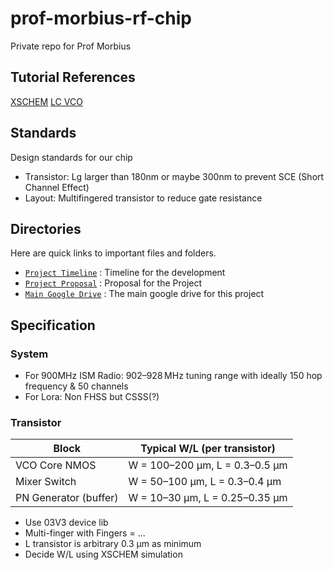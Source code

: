 # prof-morbius-rf-chip
Private repo for Prof Morbius

## Tutorial References
[XSCHEM](https://www.youtube.com/watch?v=MdywD87-DVg)
[LC VCO](https://ieeexplore.ieee.org/document/10376336)

## Standards
Design standards for our chip
* Transistor: Lg larger than 180nm or maybe 300nm to prevent SCE (Short Channel Effect)
* Layout: Multifingered transistor to reduce gate resistance

## Directories
Here are quick links to important files and folders.
- [`Project Timeline`]( https://docs.google.com/spreadsheets/d/1ED5GlzHhh6iyMfWsxwQK_LsvYb5z8FFv7d2K7-hli_0/edit?usp=sharing ) : Timeline for the development
- [`Project Proposal`]( https://docs.google.com/presentation/d/1d4etSCZGezYiTcyhqJMmxZKgGMZXT_DFGWo_tfqO1z0/edit?usp=sharing ) : Proposal for the Project
- [`Main Google Drive`]( https://drive.google.com/drive/folders/1l0VH1jhEloeevTNJNOWizoYGq4sh_gAN?usp=sharing ) : The main google drive for this project

## Specification
### System
* For 900MHz ISM Radio: 902–928 MHz tuning range with ideally 150 hop frequency & 50 channels
* For Lora: Non FHSS but CSSS(?)
### Transistor

| Block                 | Typical W/L (per transistor)   |
| --------------------- | ------------------------------ |
| VCO Core NMOS         | W = 100–200 µm, L = 0.3–0.5 µm |
| Mixer Switch          | W = 50–100 µm, L = 0.3–0.4 µm  |
| PN Generator (buffer) | W = 10–30 µm, L = 0.25–0.35 µm |

* Use 03V3 device lib
* Multi-finger with Fingers = ...
* L transistor is arbitrary 0.3 µm as minimum
* Decide W/L using XSCHEM simulation
